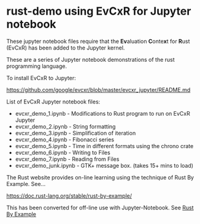 # rust-demo using EvCxR for Jupyter notebook

These jupyter notebook files require that the **Ev**aluation **C**onte**x**t for **R**ust (EvCxR) has been added to the Jupyter kernel.

These are a series of Jupyter notebook demonstrations of the rust programming language.

To install EvCxR to Jupyter:

https://github.com/google/evcxr/blob/master/evcxr_jupyter/README.md

List of EvCxR Jupyter notebook files:

* evcxr_demo_1.ipynb - Modifications to Rust program to run on EvCxR Jupyter
* evcxr_demo_2.ipynb - String formatting
* evcxr_demo_3.ipynb - Simplification of iteration
* evcxr_demo_4.ipynb - Fibonacci series
* evcxr_demo_5.ipynb - Time in different formats using the chrono crate
* evcxr_demo_6.ipynb - Writing to Files
* evcxr_demo_7.ipynb - Reading from Files
* evcxr_demo_junk.ipynb - GTK+ message box. (takes 15+ mins to load)

The Rust website provides on-line learning using the technique of Rust By Example. See...

https://doc.rust-lang.org/stable/rust-by-example/

This has been converted for off-line use with Jupyter-Notebook. See [Rust By Example](rust_by_example/README.md)

